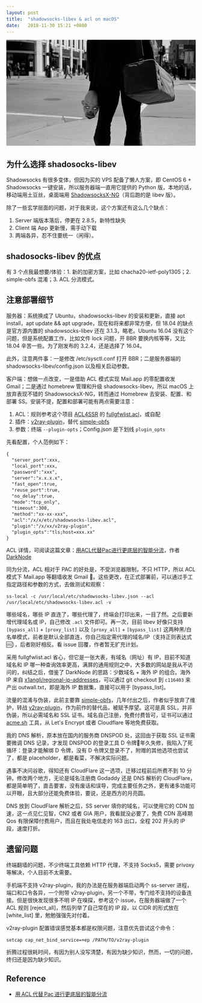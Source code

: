 ```yaml
---
layout: post
title:  "shadowsocks-libev & acl on macOS"
date:   2018-11-30 15:21 +0800
---
```


![Why So Serious](/files/2016/10/25/joker.png)

## 为什么选择 shadosocks-libev

Shadowsocks 有很多变体，但因为买的 VPS 配备了懒人方案，即 CentOS 6 + Shadowsocks 一键安装，所以服务器端一直用它提供的 Python 版，本地的话，移动端用土豆丝，桌面端用 [ShadowsocksX-NG](https://github.com/shadowsocks/ShadowsocksX-NG)（背后跑的是 libev 版）。

除了一些玄学层面的问题，对于我来说，这个方案还有这么几个缺点：

1. Server 端版本落后，停更在 2.8.5，新特性缺失
2. Client 端 App 更新慢，需手动下载
3. 两端各异，忍不住要统一（闲得）。


## shadosocks-libev 的优点

有 3 个点我最想要/体验：1. 新的加密方案，比如 chacha20-ietf-poly1305；2. simple-obfs 混淆；3. ACL 分流模式。


## 注意部署细节

服务器：系统换成了 Ubuntu，shadowsocks-libev 的安装和更新，直接 apt install，apt update && apt upgrade，现在和将来都非常方便，但 18.04 的缺点是官方源内置的 shadowsocks-libev 还在 3.1.3，略老。Ubuntu 16.04 没有这个问题，但是系统配置工作，比如文件 lock 问题，开 BBR 要换内核等等，又比 18.04 辛苦一些。为了刚发布的 3.2.4，还是选择了 16.04。

此外，注意两件事：一是修改 /etc/sysctl.conf 打开 BBR；二是服务器端的 shadowsocks-libev/config.json 以及相关启动参数。

客户端：想做一点改变，一是借助 ACL 模式实现 Mail.app 的零配置收发 Gmail；二是通过 homebrew 管理和升级 shadowsocks-libev。所以 macOS 上放弃表现不错的 ShadowsocksX-NG，转而通过 Homebrew 去安装、配置、和部署 SS。安装不提，配置和部署可能有两点需要注意：

1. ACL：规则参考这个项目 [ACL4SSR](https://github.com/ACL4SSR/ACL4SSR) 的 [fullgfwlist.acl](https://raw.githubusercontent.com/ACL4SSR/ACL4SSR/master/fullgfwlist.acl)，或自配
2. 插件：[v2ray-plugin](https://github.com/shadowsocks/v2ray-plugin)，替代 [simple-obfs](https://github.com/shadowsocks/simple-obfs)
3. 参数：终端 `--plugin-opts`；Config.json 是下划线 `plugin_opts`

先看配置，个人范例如下：

```
{
  "server_port":xxx,
  "local_port":xxx,
  "password":"xxx",
  "server":"x.x.x.x",
  "fast_open":true,
  "reuse_port":true,
  "no_delay":true,
  "mode":"tcp_only",
  "timeout":300,
  "method":"xx-xx-xxx",
  "acl":"/x/x/etc/shadowsocks-libev.acl",
  "plugin":"/x/xx/v2ray-plugin",
  "plugin_opts":"tls;host=xxx.xx"
}
```

ACL 详情，可阅读这篇文章：[用ACL代替Pac进行更底层的智能分流](https://darknode.in/network/acl-geoip-proxy/)，作者 [DarkNode](https://darknode.in/)

同为分流，ACL 相对于 PAC 的好处是，不受浏览器限制，不只 HTTP，所以 ACL 模式下 Mail.app 等翻墙收发 Gmail 🤤。这些更改，在正式部署前，可以通过手工指定路径和参数的方式，去做测试和观察：

```
ss-local -c /usr/local/etc/shadowsocks-libev.json --acl /usr/local/etc/shadowsocks-libev.acl -v
```

哪些域名，哪些 IP 直连了，哪些代理了，终端会打印出来，一目了然。之后要新增代理域名或 IP，自己修改 `.acl` 文件即可。再一次，目前 libev 好像只支持 `[bypass_all]` + `[proxy_list]` 以及 `[proxy_all]` + `[bypass_list]` 这两种黑/白名单模式，前者是默认全部直连，你自己指定需代理的域名/IP（支持正则表达式🆒），后者刚好相反。看 issue 回覆，作者暂无扩充计划。

采用 fullgfwlist.acl 省心，但它是一张大表，有域名（网址）有 IP，目前不知道域名和 IP 哪一种查询效率更高，满屏的通用规则之中，大多数的网站是我从不访问的，纠结之后，借鉴了 DarkNode 的思路：少数域名 + 海外 IP 的组合。海外 IP 来自 [x1angli/regional-ip-addresses](https://github.com/x1angli/regional-ip-addresses)，可以通过 git checkout 到 `c116403` 来产出 outwall.txt，即是海外 IP 数据集，直接可以用于 [bypass_list]。

流量的混淆与伪装，此前主要靠 [simple-obfs](https://github.com/shadowsocks/simple-obfs)，几年付出之后，作者似乎放弃了维护，转战 [v2ray-plugin](https://github.com/shadowsocks/v2ray-plugin)，作为前作的替代品，被赋予厚望。这可是真 SSL，并非伪装，所以必需域名和 SSL 证书。域名自己注册，免费付费皆可，证书可以通过 [acme.sh](https://github.com/Neilpang/acme.sh) 工具，从 Let's Encrypt 或者 Cloudflare 等地免费获取。

我的 DNS 解析，原本放在国内的服务商 DNSPOD 处，这回由于获取 SSL 证书需要微调 DNS 记录，才发现 DNSPOD 的登录工具 D 令牌年久失修，我陷入了死循环：登录才能解绑 D 令牌，没有 D 令牌又登录不了，附赠的其他选项也尝试了，都是 placeholder，都是看菜，不解决实际问题。

遇事不决问谷歌，得知还有 CloudFlare 这一选项，迁移过程前后所费不到 10 分钟。修改两个地方，无论是域名注册商 Godaddy 还是 DNS 解析的 CloudFlare，都是简单明了，直击要害，没有废话和误导，完成主要任务之外，更有诸多功能可以开眼，且大部分还能免费体验，要说，还是西方的月亮圆。

DNS 放到 CloudFlare 解析之后，SS server 填你的域名，可以使用它的 CDN 加速，这一点见仁见智，CN2 或者 GIA 用户，我看就没必要了，免费 CDN 高峰期 Qos 有限保障付费用户，而且在我处电信走的 163 出口，全程 202 开头的 IP 段，速度打折。


## 遗留问题

终端翻墙的问题，不少终端工具依赖 HTTP 代理，不支持 Socks5，需要 privoxy 等解决，个人目前不太需要。

手机端不支持 v2ray-plugin，我的办法是在服务器端启动两个 ss-server 进程，端口和口令各异，一个附带 v2ray-plugin，另一个不带，专门给不支持的设备连接。但是很快发现很多不明 IP 在嗅探，参考这个 issue，在服务器端做了一个 ACL 规则 [reject_all]，然后列举了自己常在的 IP 段，以 CIDR 的形式放在 [white_list] 里，勉勉强强先对付着。

v2ray-plugin 配置错误感觉基本都是权限问题，注意优先尝试这个命令：

```
setcap cap_net_bind_service=+ep /PATH/TO/v2ray-plugin
```

折腾过程很耗时间，有因为别人没写清楚，有因为缺少知识，然而，一切的问题，终归还是因为缺少知识。


## Reference

- [用 ACL 代替 Pac 进行更底层的智能分流](https://darknode.in/network/acl-geoip-proxy/ "DarkNode 博客的实践经验")
